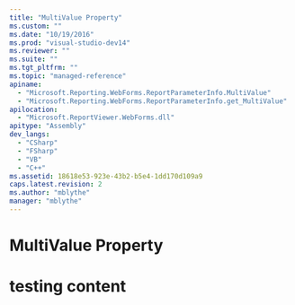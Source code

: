 ```yaml
---
title: "MultiValue Property"
ms.custom: ""
ms.date: "10/19/2016"
ms.prod: "visual-studio-dev14"
ms.reviewer: ""
ms.suite: ""
ms.tgt_pltfrm: ""
ms.topic: "managed-reference"
apiname: 
  - "Microsoft.Reporting.WebForms.ReportParameterInfo.MultiValue"
  - "Microsoft.Reporting.WebForms.ReportParameterInfo.get_MultiValue"
apilocation: 
  - "Microsoft.ReportViewer.WebForms.dll"
apitype: "Assembly"
dev_langs: 
  - "CSharp"
  - "FSharp"
  - "VB"
  - "C++"
ms.assetid: 18618e53-923e-43b2-b5e4-1dd170d109a9
caps.latest.revision: 2
ms.author: "mblythe"
manager: "mblythe"
---
```

# MultiValue Property
# testing content